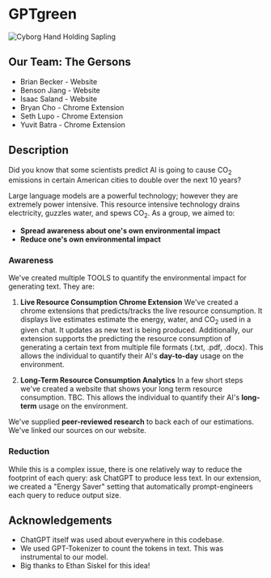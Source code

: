 # GPTgreen

![Cyborg Hand Holding Sapling](logo.jpg)

## Our Team: The Gersons
- Brian Becker - Website
- Benson Jiang - Website
- Isaac Saland - Website
- Bryan Cho - Chrome Extension 
- Seth Lupo - Chrome Extension
- Yuvit Batra - Chrome Extension

## Description

Did you know that some scientists predict AI is going to cause CO<sub>2</sub> emissions in certain American cities to double over the next 10 years?

Large language models are a powerful technology; however they are extremely power intensive. This resource intensive technology drains electricity, guzzles water, and spews CO<sub>2</sub>. As a group, we aimed to:

- **Spread awareness about one's own environmental impact**
- **Reduce one's own environmental impact**

### Awareness

We've created multiple TOOLS to quantify the environmental impact for generating text. They are:

1. **Live Resource Consumption Chrome Extension** We've created a chrome extensions that predicts/tracks the live resource consumption. It displays live estimates estimate the energy, water, and CO<sub>2</sub> used in a given chat. It updates as new text is being produced. Additionally, our extension supports the predicting the resource consumption of generating a certain text from multiple file formats (.txt, .pdf, .docx). This allows the individual to quantify their AI's **day-to-day** usage on the environment. 

2. **Long-Term Resource Consumption Analytics** In a few short steps we've created a website that shows your long term resource consumption. TBC. This allows the individual to quantify their AI's **long-term** usage on the environment. 

We've supplied **peer-reviewed research** to back each of our estimations. We've linked our sources on our website.

### Reduction

While this is a complex issue, there is one relatively way to reduce the footprint of each query: ask ChatGPT to produce less text. In our extension, we created a "Energy Saver" setting that automatically prompt-engineers each query to reduce output size. 

## Acknowledgements  
- ChatGPT itself was used about everywhere in this codebase.
- We used GPT-Tokenizer to count the tokens in text. This was instrumental to our model.
- Big thanks to Ethan Siskel for this idea!

<!-- ## Reflection  

### What We Learned  
[Share key takeaways from this hackathon experience. What did you learn as a team?]  

### Motivation & Future Plans  
[Why did you choose this project? Are there features you’d love to implement in the future?]  

### Challenges & How We Overcame Them  
[Describe a technical challenge or tricky bug your team faced and how you solved it.]  

### Fun Hackathon Moments  
[Share a fun or interesting moment! Did you meet someone new? Attend an inspiring workshop?]  -->
